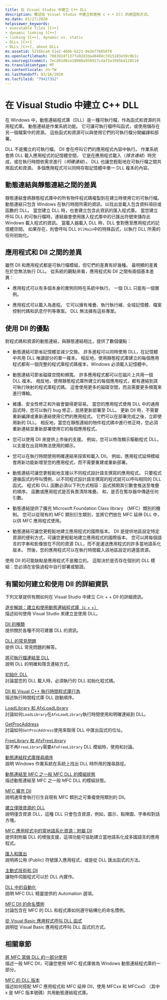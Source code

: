 ```yaml
---
title: 在 Visual Studio 中建立 C++ DLL
description: 概述在 Visual Studio 中建立和使用 c + + Dll 的原因和方式。
ms.date: 01/27/2020
helpviewer_keywords:
- executable files [C++]
- dynamic linking [C++]
- linking [C++], dynamic vs. static
- DLLs [C++]
- DLLs [C++], about DLLs
ms.assetid: 5216bca4-51e2-466b-b221-0e3e776056f0
ms.openlocfilehash: 7083924f137fa9283da40404c7d15183e59c0b1c
ms.sourcegitcommit: 7ecd91d8ce18088a956917cdaf3a3565bd128510
ms.translationtype: MT
ms.contentlocale: zh-TW
ms.lasthandoff: 03/16/2020
ms.locfileid: "79417352"
---
```

# <a name="create-cc-dlls-in-visual-studio"></a>在 Visual Studio 中建立 C++ DLL

在 Windows 中，動態連結程式庫（DLL）是一種可執行檔，作為函式和資源的共用程式庫。 動態連結是作業系統功能。 它可讓可執行檔呼叫函式，或使用儲存在另一個檔案中的資源。 這些函式和資源可以與使用它們的可執行檔分開編譯和部署。

DLL 不是獨立的可執行檔。 Dll 會在呼叫它們的應用程式內容中執行。 作業系統會將 DLL 載入應用程式的記憶體空間。 它是在應用程式載入（*隱含連結*）時完成，或在執行時間依需求進行（*明確連結*）。 DLL 也讓您輕鬆地在可執行檔之間共用函式和資源。 多個應用程式可以同時存取記憶體中單一 DLL 複本的內容。

## <a name="differences-between-dynamic-linking-and-static-linking"></a>動態連結與靜態連結之間的差異

靜態連結會將靜態程式庫中的所有物件程式碼複製到在建立時使用它的可執行檔。 動態連結只包含 Windows 在執行時間所需的資訊，以找出並載入包含資料項目或函數的 DLL。 當您建立 DLL 時，也會建立包含此資訊的匯入程式庫。 當您建立呼叫 DLL 的可執行檔時，連結器會使用匯入程式庫中的已匯出符號來儲存此 Windows 載入程式的資訊。 當載入器載入 DLL 時，DLL 會對應至應用程式的記憶體空間。 如果存在，則會呼叫 DLL `DllMain`中的特殊函式，以執行 DLL 所需的任何初始化。

<a name="differences-between-applications-and-dlls"></a>

## <a name="differences-between-applications-and-dlls"></a>應用程式和 Dll 之間的差異

雖然 Dll 和應用程式都是可執行檔模組，但它們的差異有好幾種。 最明顯的差異在於您無法執行 DLL。 從系統的觀點來看，應用程式和 Dll 之間有兩個基本差異：

- 應用程式可以有多個本身的實例同時在系統中執行。 一個 DLL 只能有一個實例。

- 應用程式可以載入為進程。 它可以擁有堆疊、執行執行緒、全域記憶體、檔案控制代碼和訊息佇列等專案。 DLL 無法擁有這些專案。

<a name="advantages-of-using-dlls"></a>

## <a name="advantages-of-using-dlls"></a>使用 Dll 的優點

對程式碼和資源的動態連結，與靜態連結相比，提供了數個優點：

- 動態連結可節省記憶體並減少交換。 許多進程可以同時使用 DLL，在記憶體中共用 DLL 唯讀部分的單一複本。 相反地，使用靜態程式庫建立的每個應用程式都有一個完整的程式庫程式碼複本，Windows 必須載入記憶體中。

- 動態連結可節省磁碟空間和頻寬。 許多應用程式都可以在磁片上共用一個 DLL 複本。 相反地，使用靜態程式庫所建立的每個應用程式，都有連結到其可執行映射的程式庫程式碼。 這會使用更多的磁碟空間，而且需要更多頻寬來進行傳輸。

- 維護、安全性修正和升級會變得更容易。 當您的應用程式使用 DLL 中的通用函式時，您可以執行 bug 修正，並將更新部署至 DLL。 更新 Dll 時，不需要重新編譯或重新連結使用它們的應用程式。 它們可以在部署完成之後，立即使用新的 DLL。 相反地，當您在靜態連結的物件程式碼中進行修正時，您必須重新連結並重新部署使用它的每個應用程式。

- 您可以使用 Dll 來提供上市後的支援。 例如，您可以修改顯示驅動程式 DLL，以支援在出貨時無法使用的顯示。

- 您可以在執行時間使用明確連結來探索和載入 Dll。 例如，應用程式延伸模組會將新功能新增至您的應用程式，而不需要重建或重新部署。

- 動態連結可讓您更輕鬆地支援以不同程式設計語言撰寫的應用程式。 只要程式遵循函式的呼叫慣例，以不同程式設計語言撰寫的程式就可以呼叫相同的 DLL 函式。 程式和 DLL 函數必須以下列方式相容：函式預期其引數會推送至堆疊的順序。 函數或應用程式是否負責清除堆疊。 和，是否在暫存器中傳遞任何引數。

- 動態連結提供了擴充 Microsoft Foundation Class library （MFC）類別的機制。 您可以從現有的 MFC 類別衍生類別，並將它們放在 MFC 延伸 DLL 中，以供 MFC 應用程式使用。

- 動態連結可讓您更輕鬆地建立應用程式的國際版本。 Dll 是提供地區設定特定資源的便利方式，可讓您更輕鬆地建立應用程式的國際版本。 您可以將每個語言的字串和影像放在不同的資源 DLL，而不是運送應用程式的許多當地語系化版本。 然後，您的應用程式可以在執行時間載入該地區設定的適當資源。

使用 Dll 的可能缺點是應用程式不是獨立的。 這取決於是否存在個別的 DLL 模組：您必須在安裝過程中自行部署或驗證。

## <a name="more-information-on-how-to-create-and-use-dlls"></a>有關如何建立和使用 Dll 的詳細資訊

下列文章提供有關如何在 Visual Studio 中建立 C/c + + Dll 的詳細資訊。

[逐步解說：建立和使用動態連結程式庫（c + +）](walkthrough-creating-and-using-a-dynamic-link-library-cpp.md)\
描述如何使用 Visual Studio 來建立並使用 DLL。

[Dll 的種類](kinds-of-dlls.md)\
提供關於各種不同可建置 DLL 的資訊。

[DLL 的常見問題](dll-frequently-asked-questions.md)\
提供 DLL 常見問題的解答。

[將可執行檔連結至 DLL](linking-an-executable-to-a-dll.md)\
說明 DLL 的明確和隱含連結方式。

[初始化 DLL](run-time-library-behavior.md#initializing-a-dll)\
討論當您的 DLL 載入時，必須執行的 DLL 初始化程式碼。

[Dll 和 Visual C++ 執行時間程式庫行為](run-time-library-behavior.md)\
描述執行時間程式庫 DLL 啟動順序。

[LoadLibrary 和 AfxLoadLibrary](loadlibrary-and-afxloadlibrary.md)\
討論如何`LoadLibrary`在`AfxLoadLibrary`執行時間使用和明確連結到 DLL。

[GetProcAddress](getprocaddress.md)\
討論如何`GetProcAddress`使用來取得 DLL 中匯出函式的位址。

[FreeLibrary 和 AfxFreeLibrary](freelibrary-and-afxfreelibrary.md)\
當不再`FreeLibrary`需要`AfxFreeLibrary` DLL 模組時，使用和討論。

[動態連結程式庫搜尋順序](/windows/win32/Dlls/dynamic-link-library-search-order)\
說明 Windows 作業系統在系統上找出 DLL 時所用的搜尋路徑。

[動態連結至 MFC 之一般 MFC DLL 的模組狀態](module-states-of-a-regular-dll-dynamically-linked-to-mfc.md)\
描述動態連結至 MFC 之一般 MFC DLL 的模組狀態。

[MFC 擴充 Dll](extension-dlls-overview.md)\
說明通常會執行衍生自現有 MFC 類別之可重複使用類別的 Dll。

[建立僅限資源的 DLL](creating-a-resource-only-dll.md)\
說明僅含資源 DLL，這種 DLL 只會包含資源，例如，圖示、點陣圖、字串和對話方塊。

[MFC 應用程式中的當地語系化資源：附屬 Dll](localized-resources-in-mfc-applications-satellite-dlls.md)\
提供對附屬 DLL 的增強支援，這項功能可協助建立當地語系化成多國語言的應用程式。

[匯入和匯出](importing-and-exporting.md)\
說明將公用 (Public) 符號匯入應用程式，或是從 DLL 匯出函式的方法。

[主動式技術和 Dll](active-technology-and-dlls.md)\
讓物件伺服程式可以於 DLL 內實作。

[DLL 中的自動化](automation-in-a-dll.md)\
說明 MFC DLL 精靈提供的 Automation 選項。

[MFC Dll 的命名慣例](../mfc/mfc-library-versions.md#mfc-static-library-naming-conventions)\
討論包含在 MFC 的 DLL 和程式庫如何遵守結構化的命名慣例。

[從 Visual Basic 應用程式呼叫 DLL 函式](calling-dll-functions-from-visual-basic-applications.md)\
說明從 Visual Basic 應用程式呼叫 DLL 函式的方式。

## <a name="related-sections"></a>相關章節

[將 MFC 當做 DLL 的一部分使用](../mfc/tn011-using-mfc-as-part-of-a-dll.md)\
描述一般 MFC Dll，可讓您使用 MFC 程式庫做為 Windows 動態連結程式庫的一部分。

[MFC 的 DLL 版本](../mfc/tn033-dll-version-of-mfc.md)\
描述如何搭配 MFC 應用程式和 MFC 延伸 Dll，使用 MFCxx 和 MFCxxD （其中 x 是 MFC 版本號碼）共用動態連結程式庫。
